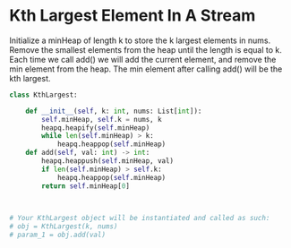 # Kth Largest Element In A Stream
Initialize a minHeap of length k to store the k largest elements in nums. Remove the smallest elements from the heap until the length is equal to k. Each time we call add() we will add the current element, and remove the min element from the heap. The min element after calling add() will be the kth largest.
```python
class KthLargest:

    def __init__(self, k: int, nums: List[int]):
        self.minHeap, self.k = nums, k
        heapq.heapify(self.minHeap)
        while len(self.minHeap) > k:
            heapq.heappop(self.minHeap)
    def add(self, val: int) -> int:
        heapq.heappush(self.minHeap, val)
        if len(self.minHeap) > self.k:
            heapq.heappop(self.minHeap)
        return self.minHeap[0]
        


# Your KthLargest object will be instantiated and called as such:
# obj = KthLargest(k, nums)
# param_1 = obj.add(val)
```

